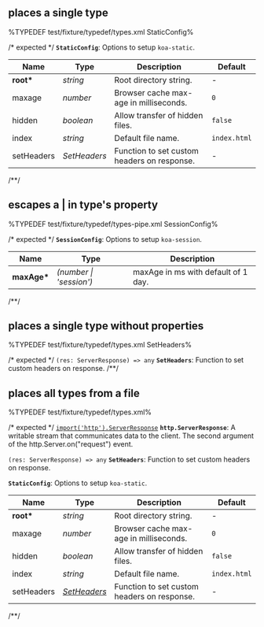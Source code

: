 ## places a single type
%TYPEDEF test/fixture/typedef/types.xml StaticConfig%

/* expected */
__<a name="type-staticconfig">`StaticConfig`</a>__: Options to setup `koa-static`.

|    Name    |        Type         |                 Description                 |   Default    |
| ---------- | ------------------- | ------------------------------------------- | ------------ |
| __root*__  | <em>string</em>     | Root directory string.                      | -            |
| maxage     | <em>number</em>     | Browser cache max-age in milliseconds.      | `0`          |
| hidden     | <em>boolean</em>    | Allow transfer of hidden files.             | `false`      |
| index      | <em>string</em>     | Default file name.                          | `index.html` |
| setHeaders | <em>SetHeaders</em> | Function to set custom headers on response. | -            |
/**/

## escapes a | in type's property
%TYPEDEF test/fixture/typedef/types-pipe.xml SessionConfig%

/* expected */
__<a name="type-sessionconfig">`SessionConfig`</a>__: Options to setup `koa-session`.

|    Name     |              Type              |             Description             |
| ----------- | ------------------------------ | ----------------------------------- |
| __maxAge*__ | <em>(number \| 'session')</em> | maxAge in ms with default of 1 day. |
/**/

## places a single type without properties
%TYPEDEF test/fixture/typedef/types.xml SetHeaders%

/* expected */
`(res: ServerResponse) => any` __<a name="type-setheaders">`SetHeaders`</a>__: Function to set custom headers on response.
/**/

## places all types from a file
%TYPEDEF test/fixture/typedef/types.xml%

/* expected */
[`import('http').ServerResponse`](https://nodejs.org/api/http.html#http_class_http_serverresponse) __<a name="type-httpserverresponse">`http.ServerResponse`</a>__: A writable stream that communicates data to the client. The second argument of the http.Server.on("request") event.

`(res: ServerResponse) => any` __<a name="type-setheaders">`SetHeaders`</a>__: Function to set custom headers on response.

__<a name="type-staticconfig">`StaticConfig`</a>__: Options to setup `koa-static`.

|    Name    |                                                  Type                                                  |                 Description                 |   Default    |
| ---------- | ------------------------------------------------------------------------------------------------------ | ------------------------------------------- | ------------ |
| __root*__  | <em>string</em>                                                                                        | Root directory string.                      | -            |
| maxage     | <em>number</em>                                                                                        | Browser cache max-age in milliseconds.      | `0`          |
| hidden     | <em>boolean</em>                                                                                       | Allow transfer of hidden files.             | `false`      |
| index      | <em>string</em>                                                                                        | Default file name.                          | `index.html` |
| setHeaders | <em><a href="#type-setheaders" title="Function to set custom headers on response.">SetHeaders</a></em> | Function to set custom headers on response. | -            |
/**/